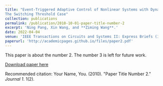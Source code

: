 ```yaml
---
title: "Event-Triggered Adaptive Control of Nonlinear Systems with Dynamic Uncertainties:
The Switching Threshold Case"
collection: publications
permalink: /publication/2010-10-01-paper-title-number-2
excerpt: 'Ning Pang, Xin Wang, and **Ziming Wang**.'
date: 2022-04-04
venue: 'IEEE Transactions on Circuits and Systems II: Express Briefs (IF=4.4)'
paperurl: 'http://academicpages.github.io/files/paper2.pdf'
---
```

This paper is about the number 2. The number 3 is left for future work.

[Download paper here](http://academicpages.github.io/files/paper2.pdf)

Recommended citation: Your Name, You. (2010). "Paper Title Number 2." <i>Journal 1</i>. 1(2).
